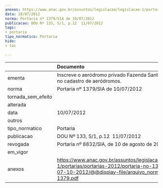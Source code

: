 ```yaml
---
anexos: https://www.anac.gov.br/assuntos/legislacao/legislacao-1/portarias/portarias-2012/portaria-no-1379-sia-de-07-10-2012/@@display-file/arquivo_norma/PA2012-1379.pdf
data: 10/07/2012
norma: Portaria nº 1379/SIA de 10/07/2012
publicacao: DOU Nº 133, S/1, p.12  11/07/2012
tags:
- portaria
tipo_normatico: Portaria
hide: 
- toc 
 
---
```


|                    | Documento                                                                                                                                                         |
|:-------------------|:------------------------------------------------------------------------------------------------------------------------------------------------------------------|
| ementa             | Inscreve o aeródromo privado Fazenda Santa Luzia (MT) no cadastro de aeródromos.                                                                                  |
| norma              | Portaria nº 1379/SIA de 10/07/2012                                                                                                                                |
| tornada_sem_efeito |                                                                                                                                                                   |
| alterada           |                                                                                                                                                                   |
| data               | 10/07/2012                                                                                                                                                        |
| outros             |                                                                                                                                                                   |
| tipo_normatico     | Portaria                                                                                                                                                          |
| publicacao         | DOU Nº 133, S/1, p.12  11/07/2012                                                                                                                                 |
| revogada           | Portaria nº 8832/SIA, de 10 de agosto de 2022.                                                                                                                    |
| em_vigor           |                                                                                                                                                                   |
| anexos             | https://www.anac.gov.br/assuntos/legislacao/legislacao-1/portarias/portarias-2012/portaria-no-1379-sia-de-07-10-2012/@@display-file/arquivo_norma/PA2012-1379.pdf |